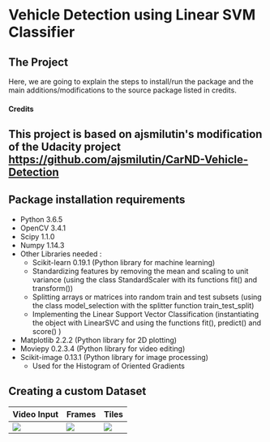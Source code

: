 [//]: # (Image References)

[image1]: ./examples/videoInput.gif
[image2]: ./examples/Frames.png
[image3]: ./examples/Tiles.png




# Vehicle Detection using Linear SVM Classifier
The Project
---
Here, we are going to explain the steps to install/run the package and the main additions/modifications to the source package listed in credits.


#### Credits
This project is based on ajsmilutin's modification of the Udacity project https://github.com/ajsmilutin/CarND-Vehicle-Detection
---

## Package installation requirements
* Python 3.6.5
* OpenCV 3.4.1
* Scipy 1.1.0
* Numpy 1.14.3
* Other Libraries needed :
  - Scikit-learn 0.19.1 (Python library for machine learning)
  - Standardizing features by removing the mean and scaling to unit variance (using the class StandardScaler with its functions fit() and transform())
  - Splitting arrays or matrices into random train and test subsets (using the class model_selection with the splitter function train_test_split)
  - Implementing the Linear Support Vector Classification (instantiating the object with LinearSVC and using the functions fit(), predict() and score() )
* Matplotlib 2.2.2 (Python library for 2D plotting)
* Moviepy 0.2.3.4 (Python library for video editing)
* Scikit-image 0.13.1 (Python library for image processing)
  - Used for the Histogram of Oriented Gradients

## Creating a custom Dataset
| Video Input | Frames  | Tiles |
|-------------|---------|-------|
|![][image1]| ![][image2] | ![][image3]|
